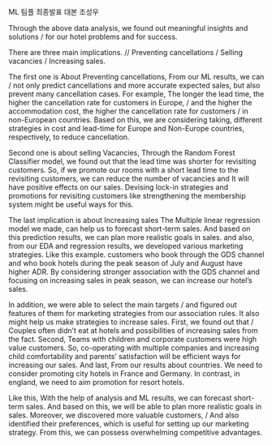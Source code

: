 ML 팀플 최종발표 대본
조성우

Through the above data analysis, we found out meaningful insights and solutions / for our hotel problems and for success.

There are three main implications. // Preventing cancellations / Selling vacancies / Increasing sales.

The first one is About Preventing cancellations, 
From our ML results, we can / not only predict cancellations and more accurate expected sales, but also prevent many cancellation cases. 
For example,
The longer the lead time, the higher the cancellation rate for customers in Europe, / and the higher the accommodation cost, the higher the cancellation rate for customers / in non-European countries. 
Based on this, we are considering taking, different strategies in cost and lead-time for Europe and Non-Europe countries, respectively, to reduce cancellation.

Second one is about selling Vacancies,
Through the Random Forest Classifier model, we found out that the lead time was shorter for revisiting customers. 
So, if we promote our rooms with a short lead time to the revisiting customers, we can reduce the number of vacancies and It will have positive effects on our sales. 
Devising lock-in strategies and promotions for revisiting customers like strengthening the membership system might be useful ways for this.

The last implication is about Increasing sales
The Multiple linear regression model we made, can help us to forecast short-term sales.
And based on this prediction results, we can plan more realistic goals in sales.
and also, from our EDA and regression results, we developed various marketing strategies. 
Like this example.
customers who book through the GDS channel and who book hotels during the peak season of July and August have higher ADR. By considering stronger association with the GDS channel and focusing on increasing sales in peak season, we can increase our hotel’s sales. 

In addition, we were able to select the main targets / and figured out features of them for marketing strategies from our association rules. It also might help us make strategies to increase sales.
First, we found out that / Couples often didn’t eat at hotels and possibilities of increasing sales from the fact.
Second, Teams with children and corporate customers were high value customers. So, co-operating with multiple companies and increasing child comfortability and parents’ satisfaction will be efficient ways for increasing our sales.
And last, From our results about countries. We need to consider promoting city hotels in France and Germany. In contrast, in england, we need to aim promotion for resort hotels. 

Like this, With the help of analysis and ML results, we can forecast short-term sales. And based on this, we will be able to plan more realistic goals in sales. 
Moreover, we discovered more valuable customers, / And also identified their preferences, which is useful for setting up our marketing strategy. 
From this, we can possess overwhelming competitive advantages.

